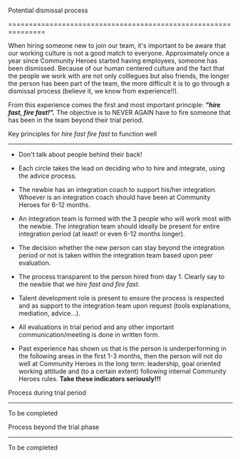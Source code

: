 Potential dismissal process[](#potential-dismissal-process)

===============================================================

When hiring someone new to join our team, it's important to be aware that our working culture is not a good match to everyone. Approximately once a year since Community Heroes started having employees, someone has been dismissed. Because of our human centered culture and the fact that the people we work with are not only colllegues but also friends, the longer the person has been part of the team, the more difficult it is to go through a dismissal process (believe it, we know from experience!!).

From this experience comes the first and most important principle: ***"hire fast, fire fast!".*** The objective is to NEVER AGAIN have to fire someone that has been in the team beyond their trial period.

Key principles for *hire fast fire fast* to function well[](#key-principles-for-hire-fast-fire-fast-to-function-well)

-------------------------------------------------------------------------------------------------------------------------

-   Don't talk about people behind their back!

-   Each circle takes the lead on deciding who to hire and integrate, using the advice process.

-   The newbie has an integration coach to support his/her integration. Whoever is an integration coach should have been at Community Heroes for 6-12 months.

-   An integration team is formed with the 3 people who will work most with the newbie. The integration team should ideally be present for entire integration period (at least! or even 6-12 months longer).

-   The decision whether the new person can stay beyond the integration period or not is taken within the integration team based upon peer evaluation.

-   The process transparent to the person hired from day 1. Clearly say to the newbie that we *hire fast and fire fast*.

-   Talent development role is present to ensure the process is respected and as support to the integration team upon request (tools explanations, mediation, advice...).

-   All evaluations in trial period and any other important communication/meeting is done in written form.

-   Past experience has shown us that is the person is underperforming in the following areas in the first 1-3 months, then the person will not do well at Community Heroes in the long term: leadership, goal oriented working attitude and (to a certain extent) following internal Community Heroes rules. **Take these indicators seriously!!!**

Process during trial period[](#process-during-trial-period)

---------------------------------------------------------------

To be completed

Process beyond the trial phase[](#process-beyond-the-trial-phase)

---------------------------------------------------------------------

To be completed